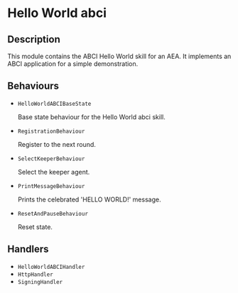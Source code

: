 # Hello World abci

## Description

This module contains the ABCI Hello World skill for an AEA. It implements an ABCI
application for a simple demonstration.

## Behaviours

* `HelloWorldABCIBaseState`

   Base state behaviour for the Hello World abci skill.

* `RegistrationBehaviour`

   Register to the next round.

* `SelectKeeperBehaviour`

   Select the keeper agent.

* `PrintMessageBehaviour`

   Prints the celebrated 'HELLO WORLD!' message.

* `ResetAndPauseBehaviour`

   Reset state.

## Handlers

* `HelloWorldABCIHandler`
* `HttpHandler`
* `SigningHandler`
